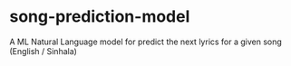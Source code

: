 # song-prediction-model
A ML Natural Language model for predict the next lyrics for a given song (English / Sinhala)
